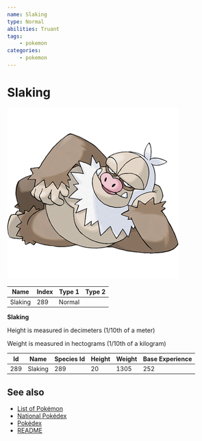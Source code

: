 ```yaml
---
name: Slaking
type: Normal
abilities: Truant
tags:
    - pokemon
categories:
    - pokemon
---
```


# Slaking


![Slaking](images/289.png)

| **Name** | **Index** | **Type 1** | **Type 2** |
|----|----|----|----|
| Slaking | 289 | Normal  |  |

**Slaking** 


Height is measured in decimeters (1/10th of a meter)

Weight is measured in hectograms (1/10th of a kilogram)

| **Id** | **Name** | **Species Id** | **Height** | **Weight** | **Base Experience** |
|--------|----------|----------------|------------|------------|---------------------|
| 289 | Slaking | 289 | 20 | 1305 | 252 |


## See also

- [List of Pokémon](../pokemon.md)
- [National Pokédex](../national_pokedex.md)
- [Pokédex](../pokedex.md)
- [README](../README.md)
